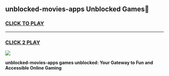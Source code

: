 
## unblocked-movies-apps Unblocked Games👋
<h3>
<a href="https://news.freeplayer.one?title=unblocked-movies-apps&ref=16F">CLICK TO PLAY</a></h3>
<hr>

<h3>
<a href="https://news.freeplayer.one?title=unblocked-movies-apps&ref=16F">CLICK 2 PLAY</a>
  
</h3>

<a href="https://news.freeplayer.one?title=unblocked-movies-apps&ref=16F/"><img src="https://clearcache.store/games.png"></a>


**unblocked-movies-apps games unblocked: Your Gateway to Fun and Accessible Online Gaming**
